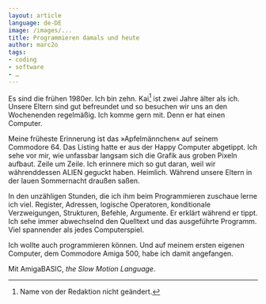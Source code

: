 ```yaml
---
layout: article
language: de-DE
image: /images/...
title: Programmieren damals und heute
author: marc2o
tags:
- coding
- software
- …
---
```


Es sind die frühen 1980er. Ich bin zehn. Kai[^1] ist zwei Jahre älter als ich. Unsere Eltern sind gut befreundet und so besuchen wir uns an den Wochenenden regelmäßig. Ich komme gern mit. Denn er hat einen Computer.

<!-- more -->

Meine früheste Erinnerung ist das »Apfelmännchen« auf seinem Commodore 64. Das Listing hatte er aus der Happy Computer abgetippt. Ich sehe vor mir, wie unfassbar langsam sich die Grafik aus groben Pixeln aufbaut. Zeile um Zeile. Ich erinnere mich so gut daran, weil wir währenddessen ALIEN geguckt haben. Heimlich. Während unsere Eltern in der lauen Sommernacht draußen saßen.

In den unzähligen Stunden, die ich ihm beim Programmieren zuschaue lerne ich viel. Register, Adressen, logische Operatoren, konditionale Verzweigungen, Strukturen, Befehle, Argumente. Er erklärt während er tippt. Ich sehe immer abwechselnd den Quelltext und das ausgeführte Programm. Viel spannender als jedes Computerspiel.

Ich wollte auch programmieren können. Und auf meinem ersten eigenen Computer, dem Commodore Amiga 500, habe ich damit angefangen.

Mit AmigaBASIC, _the Slow Motion Language_.

[^1]: Name von der Redaktion nicht geändert.
